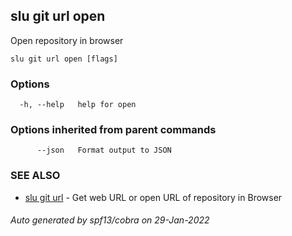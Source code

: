 ## slu git url open

Open repository in browser

```
slu git url open [flags]
```

### Options

```
  -h, --help   help for open
```

### Options inherited from parent commands

```
      --json   Format output to JSON
```

### SEE ALSO

* [slu git url](slu_git_url.md)	 - Get web URL or open URL of repository in Browser

###### Auto generated by spf13/cobra on 29-Jan-2022
